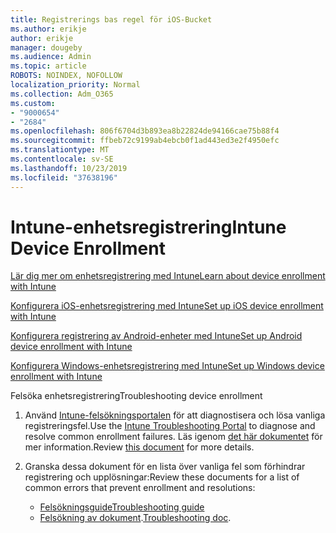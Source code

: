 ```yaml
---
title: Registrerings bas regel för iOS-Bucket
ms.author: erikje
author: erikje
manager: dougeby
ms.audience: Admin
ms.topic: article
ROBOTS: NOINDEX, NOFOLLOW
localization_priority: Normal
ms.collection: Adm_O365
ms.custom:
- "9000654"
- "2684"
ms.openlocfilehash: 806f6704d3b893ea8b22824de94166cae75b88f4
ms.sourcegitcommit: ffbeb72c9199ab4ebcb0f1ad443ed3e2f4950efc
ms.translationtype: MT
ms.contentlocale: sv-SE
ms.lasthandoff: 10/23/2019
ms.locfileid: "37638196"
---
```

# <a name="intune-device-enrollment"></a><span data-ttu-id="e2c51-102">Intune-enhetsregistrering</span><span class="sxs-lookup"><span data-stu-id="e2c51-102">Intune Device Enrollment</span></span>

[<span data-ttu-id="e2c51-103">Lär dig mer om enhetsregistrering med Intune</span><span class="sxs-lookup"><span data-stu-id="e2c51-103">Learn about device enrollment with Intune</span></span>](https://docs.microsoft.com/intune/enrollment/device-enrollment)

[<span data-ttu-id="e2c51-104">Konfigurera iOS-enhetsregistrering med Intune</span><span class="sxs-lookup"><span data-stu-id="e2c51-104">Set up iOS device enrollment with Intune</span></span>](https://docs.microsoft.com/intune/enrollment/ios-enroll)

[<span data-ttu-id="e2c51-105">Konfigurera registrering av Android-enheter med Intune</span><span class="sxs-lookup"><span data-stu-id="e2c51-105">Set up Android device enrollment with Intune</span></span>](https://docs.microsoft.com/intune/android-enroll)

[<span data-ttu-id="e2c51-106">Konfigurera Windows-enhetsregistrering med Intune</span><span class="sxs-lookup"><span data-stu-id="e2c51-106">Set up Windows device enrollment with Intune</span></span>](https://docs.microsoft.com/intune/windows-enroll)

<span data-ttu-id="e2c51-107">Felsöka enhetsregistrering</span><span class="sxs-lookup"><span data-stu-id="e2c51-107">Troubleshooting device enrollment</span></span>

1. <span data-ttu-id="e2c51-108">Använd [Intune-felsökningsportalen](https://devicemanagement.microsoft.com/#blade/Microsoft_Intune_DeviceSettings/TroubleshootBlade) för att diagnostisera och lösa vanliga registreringsfel.</span><span class="sxs-lookup"><span data-stu-id="e2c51-108">Use the [Intune Troubleshooting Portal](https://devicemanagement.microsoft.com/#blade/Microsoft_Intune_DeviceSettings/TroubleshootBlade) to diagnose and resolve common enrollment failures.</span></span> <span data-ttu-id="e2c51-109">Läs igenom [det här dokumentet](https://docs.microsoft.com/intune/help-desk-operators) för mer information.</span><span class="sxs-lookup"><span data-stu-id="e2c51-109">Review [this document](https://docs.microsoft.com/intune/help-desk-operators) for more details.</span></span>

2. <span data-ttu-id="e2c51-110">Granska dessa dokument för en lista över vanliga fel som förhindrar registrering och upplösningar:</span><span class="sxs-lookup"><span data-stu-id="e2c51-110">Review these documents for a list of common errors that prevent enrollment and resolutions:</span></span>
    - [<span data-ttu-id="e2c51-111">Felsökningsguide</span><span class="sxs-lookup"><span data-stu-id="e2c51-111">Troubleshooting guide</span></span>](https://support.microsoft.com/help/4469913/troubleshooting-windows-device-enrollment-problems-in-microsoft-intune)
    - <span data-ttu-id="e2c51-112">[Felsökning av dokument](https://docs.microsoft.com/intune/troubleshoot-device-enrollment-in-intune).</span><span class="sxs-lookup"><span data-stu-id="e2c51-112">[Troubleshooting doc](https://docs.microsoft.com/intune/troubleshoot-device-enrollment-in-intune).</span></span>
